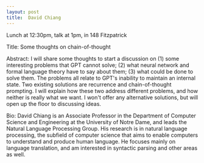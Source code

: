 ```yaml
---
layout: post
title:  David Chiang
---
```


Lunch at 12:30pm, talk at 1pm, in 148 Fitzpatrick

Title: Some thoughts on chain-of-thought

Abstract: I will share some thoughts to start a discussion on (1) some interesting problems that GPT cannot solve; (2) what neural network and formal language theory have to say about them; (3) what could be done to solve them. The problems all relate to GPT's inability to maintain an internal state. Two existing solutions are recurrence and chain-of-thought prompting. I will explain how these two address different problems, and how neither is really what we want. I won't offer any alternative solutions, but will open up the floor to discussing ideas.

Bio: David Chiang is an Associate Professor in the Department of Computer Science and Engineering at the University of Notre Dame, and leads the Natural Language Processing Group. His research is in natural language processing, the subfield of computer science that aims to enable computers to understand and produce human language. He focuses mainly on language translation, and am interested in syntactic parsing and other areas as well.

